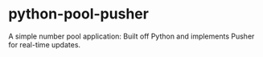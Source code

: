 # python-pool-pusher
A simple number pool application:  Built off Python and implements Pusher for real-time updates.
